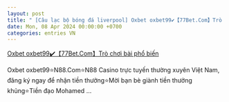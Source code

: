 ```yaml
---
layout: post
title: " [Câu lạc bộ bóng đá liverpool] Oxbet oxbet99✔️【77Bet.Com】Trò chơi bài phổ biến"
date: Mon, 08 Apr 2024 00:00:00 +0700
categories: entries VN
---
```

[Oxbet oxbet99✔️【77Bet.Com】Trò chơi bài phổ biến](https://www.dienbien.gov.vn/bmw-zing%20play%20pc-0407.shtm)

Oxbet oxbet99⭐️N88.Com⭐️N88 Casino trực tuyến thường xuyên Việt Nam, đăng ký ngay để nhận tiền thưởng⭐️Mời bạn bè giành tiền thưởng khủng⭐️Tiền đạo Mohamed ...

